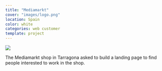 ```yaml
---
title: "Mediamarkt"
cover: "images/logo.png"
location: Spain
color: white
categories: web customer
template: project
---
```


![](/work/mediamarkt/images/1.jpg)

The Mediamarkt shop in Tarragona asked to build a landing page to find people interested to work in the shop.
